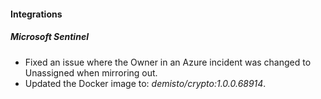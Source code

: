 
#### Integrations

##### Microsoft Sentinel

- Fixed an issue where the Owner in an Azure incident was changed to Unassigned when mirroring out.
- Updated the Docker image to: *demisto/crypto:1.0.0.68914*.

